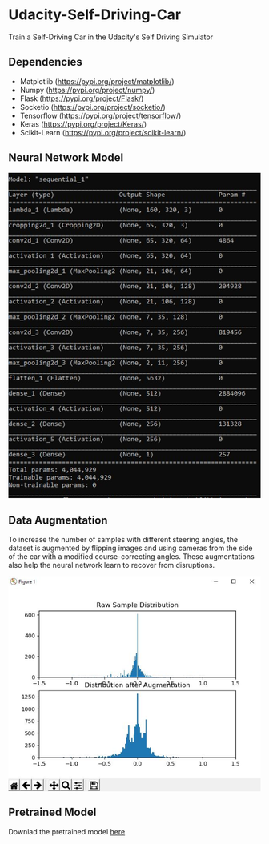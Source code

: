 # Udacity-Self-Driving-Car
Train a Self-Driving Car in the Udacity's Self Driving Simulator

## Dependencies
- Matplotlib (https://pypi.org/project/matplotlib/)
- Numpy (https://pypi.org/project/numpy/)
- Flask (https://pypi.org/project/Flask/)
- Socketio (https://pypi.org/project/socketio/)
- Tensorflow (https://pypi.org/project/tensorflow/)
- Keras (https://pypi.org/project/Keras/)
- Scikit-Learn (https://pypi.org/project/scikit-learn/)


## Neural Network Model

<p align="center">
<img src="https://github.com/crypto-code/Udacity-Self-Driving-Car/blob/master/assets/model.JPG" />   </p>


## Data Augmentation

To increase the number of samples with different steering angles, the dataset is augmented by flipping images and using cameras from the side of the car with a modified course-correcting angles. These augmentations also help the neural network learn to recover from disruptions.

<p align="center">
<img src="https://github.com/crypto-code/Udacity-Self-Driving-Car/blob/master/assets/augment.JPG" align="middle" />   </p>

## Pretrained Model
Downlad the pretrained model [here](https://drive.google.com/open?id=1cbL44GLz6JfH04NR03Jt95W8X3fPH4Bj)
